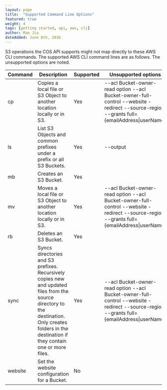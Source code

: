 ```yaml
---
layout: page
title:  "Supported Command Line Options"
featured: true
weight: 4
tags: [getting started, api, aws, cli]
author: Mao Jia
dateAdded: June 8th, 2016
---
```




S3 operations the COS API supports might not map directly to these AWS CLI commands. The supported AWS CLI command lines are as follows. The unsupported options are noted.

| Command  | Description         | Supported   | Unsupported options  |
|----------|---------------------|-------------|----------------------|| cp       | Copies a local file or S3 Object to another location locally or in S3. | Yes | --acl Bucket-owner-read option --acl Bucket-owner-full-control --website -redirect --source-region --grants full={emailAddress\|userName} || ls       | List S3 Objects and common prefixes under a prefix or all S3 Buckets. | Yes | --output || mb       | Creates an S3 Bucket.  |  Yes |   || mv       | Moves a local file or S3 Object to another location locally or in S3. | Yes   | --acl Bucket-owner-read option --acl Bucket-owner-full-control --website -redirect --source-region --grants full={emailAddress\|userName} || rb       | Deletes an S3 Bucket.  | Yes |  || sync     | Syncs directories and S3 prefixes. Recursively copies new and updated files from the source directory to the destination. Only creates folders in the destination if they contain one or more files. | Yes | --acl Bucket-owner-read option --acl Bucket-owner-full-control --website -redirect --source-region --grants full={emailAddress\|userName} || website | Set the website configuration for a Bucket. |No| |